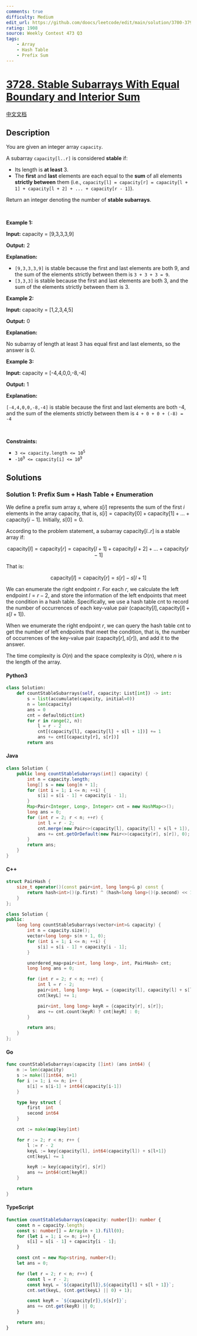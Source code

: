 ```yaml
---
comments: true
difficulty: Medium
edit_url: https://github.com/doocs/leetcode/edit/main/solution/3700-3799/3728.Stable%20Subarrays%20With%20Equal%20Boundary%20and%20Interior%20Sum/README_EN.md
rating: 1908
source: Weekly Contest 473 Q3
tags:
    - Array
    - Hash Table
    - Prefix Sum
---
```


<!-- problem:start -->

# [3728. Stable Subarrays With Equal Boundary and Interior Sum](https://leetcode.com/problems/stable-subarrays-with-equal-boundary-and-interior-sum)

[中文文档](/solution/3700-3799/3728.Stable%20Subarrays%20With%20Equal%20Boundary%20and%20Interior%20Sum/README.md)

## Description

<!-- description:start -->

<p>You are given an integer array <code>capacity</code>.</p>

<p>A <span data-keyword="subarray-nonempty">subarray</span> <code>capacity[l..r]</code> is considered <strong>stable</strong> if:</p>

<ul>
	<li>Its length is <strong>at least</strong> 3.</li>
	<li>The <strong>first</strong> and <strong>last</strong> elements are each equal to the <strong>sum</strong> of all elements <strong>strictly between</strong> them (i.e., <code>capacity[l] = capacity[r] = capacity[l + 1] + capacity[l + 2] + ... + capacity[r - 1]</code>).</li>
</ul>

<p>Return an integer denoting the number of <strong>stable subarrays</strong>.</p>

<p>&nbsp;</p>
<p><strong class="example">Example 1:</strong></p>

<div class="example-block">
<p><strong>Input:</strong> <span class="example-io">capacity = [9,3,3,3,9]</span></p>

<p><strong>Output:</strong> <span class="example-io">2</span></p>

<p><strong>Explanation:</strong></p>

<ul>
	<li><code>[9,3,3,3,9]</code> is stable because the first and last elements are both 9, and the sum of the elements strictly between them is <code>3 + 3 + 3 = 9</code>.</li>
	<li><code>[3,3,3]</code> is stable because the first and last elements are both 3, and the sum of the elements strictly between them is 3.</li>
</ul>
</div>

<p><strong class="example">Example 2:</strong></p>

<div class="example-block">
<p><strong>Input:</strong> <span class="example-io">capacity = [1,2,3,4,5]</span></p>

<p><strong>Output:</strong> <span class="example-io">0</span></p>

<p><strong>Explanation:</strong></p>

<p>No subarray of length at least 3 has equal first and last elements, so the answer is 0.</p>
</div>

<p><strong class="example">Example 3:</strong></p>

<div class="example-block">
<p><strong>Input:</strong> <span class="example-io">capacity = [-4,4,0,0,-8,-4]</span></p>

<p><strong>Output:</strong> <span class="example-io">1</span></p>

<p><strong>Explanation:</strong></p>

<p><code>[-4,4,0,0,-8,-4]</code> is stable because the first and last elements are both -4, and the sum of the elements strictly between them is <code>4 + 0 + 0 + (-8) = -4</code></p>
</div>

<p>&nbsp;</p>
<p><strong>Constraints:</strong></p>

<ul>
	<li><code>3 &lt;= capacity.length &lt;= 10<sup>5</sup></code></li>
	<li><code>-10<sup>9</sup> &lt;= capacity[i] &lt;= 10<sup>9</sup></code></li>
</ul>

<!-- description:end -->

## Solutions

<!-- solution:start -->

### Solution 1: Prefix Sum + Hash Table + Enumeration

We define a prefix sum array $\textit{s}$, where $s[i]$ represents the sum of the first $i$ elements in the array $\text{capacity}$, that is, $s[i] = \text{capacity}[0] + \text{capacity}[1] + \ldots + \text{capacity}[i-1]$. Initially, $s[0] = 0$.

According to the problem statement, a subarray $\text{capacity}[l..r]$ is a stable array if:

$$
\text{capacity}[l] = \text{capacity}[r] = \text{capacity}[l + 1] + \text{capacity}[l + 2] + \ldots + \text{capacity}[r - 1]
$$

That is:

$$
\text{capacity}[l] = \text{capacity}[r] = s[r] - s[l + 1]
$$

We can enumerate the right endpoint $r$. For each $r$, we calculate the left endpoint $l = r - 2$, and store the information of the left endpoints that meet the condition in a hash table. Specifically, we use a hash table $\text{cnt}$ to record the number of occurrences of each key-value pair $(\text{capacity}[l], \text{capacity}[l] + s[l + 1])$.

When we enumerate the right endpoint $r$, we can query the hash table $\text{cnt}$ to get the number of left endpoints that meet the condition, that is, the number of occurrences of the key-value pair $(\text{capacity}[r], s[r])$, and add it to the answer.

The time complexity is $O(n)$ and the space complexity is $O(n)$, where $n$ is the length of the array.

<!-- tabs:start -->

#### Python3

```python
class Solution:
    def countStableSubarrays(self, capacity: List[int]) -> int:
        s = list(accumulate(capacity, initial=0))
        n = len(capacity)
        ans = 0
        cnt = defaultdict(int)
        for r in range(2, n):
            l = r - 2
            cnt[(capacity[l], capacity[l] + s[l + 1])] += 1
            ans += cnt[(capacity[r], s[r])]
        return ans
```

#### Java

```java
class Solution {
    public long countStableSubarrays(int[] capacity) {
        int n = capacity.length;
        long[] s = new long[n + 1];
        for (int i = 1; i <= n; ++i) {
            s[i] = s[i - 1] + capacity[i - 1];
        }
        Map<Pair<Integer, Long>, Integer> cnt = new HashMap<>();
        long ans = 0;
        for (int r = 2; r < n; ++r) {
            int l = r - 2;
            cnt.merge(new Pair<>(capacity[l], capacity[l] + s[l + 1]), 1, Integer::sum);
            ans += cnt.getOrDefault(new Pair<>(capacity[r], s[r]), 0);
        }
        return ans;
    }
}
```

#### C++

```cpp
struct PairHash {
    size_t operator()(const pair<int, long long>& p) const {
        return hash<int>()(p.first) ^ (hash<long long>()(p.second) << 1);
    }
};

class Solution {
public:
    long long countStableSubarrays(vector<int>& capacity) {
        int n = capacity.size();
        vector<long long> s(n + 1, 0);
        for (int i = 1; i <= n; ++i) {
            s[i] = s[i - 1] + capacity[i - 1];
        }

        unordered_map<pair<int, long long>, int, PairHash> cnt;
        long long ans = 0;

        for (int r = 2; r < n; ++r) {
            int l = r - 2;
            pair<int, long long> keyL = {capacity[l], capacity[l] + s[l + 1]};
            cnt[keyL] += 1;

            pair<int, long long> keyR = {capacity[r], s[r]};
            ans += cnt.count(keyR) ? cnt[keyR] : 0;
        }

        return ans;
    }
};
```

#### Go

```go
func countStableSubarrays(capacity []int) (ans int64) {
	n := len(capacity)
	s := make([]int64, n+1)
	for i := 1; i <= n; i++ {
		s[i] = s[i-1] + int64(capacity[i-1])
	}

	type key struct {
		first  int
		second int64
	}

	cnt := make(map[key]int)

	for r := 2; r < n; r++ {
		l := r - 2
		keyL := key{capacity[l], int64(capacity[l]) + s[l+1]}
		cnt[keyL] += 1

		keyR := key{capacity[r], s[r]}
		ans += int64(cnt[keyR])
	}

	return
}
```

#### TypeScript

```ts
function countStableSubarrays(capacity: number[]): number {
    const n = capacity.length;
    const s: number[] = Array(n + 1).fill(0);
    for (let i = 1; i <= n; i++) {
        s[i] = s[i - 1] + capacity[i - 1];
    }

    const cnt = new Map<string, number>();
    let ans = 0;

    for (let r = 2; r < n; r++) {
        const l = r - 2;
        const keyL = `${capacity[l]},${capacity[l] + s[l + 1]}`;
        cnt.set(keyL, (cnt.get(keyL) || 0) + 1);

        const keyR = `${capacity[r]},${s[r]}`;
        ans += cnt.get(keyR) || 0;
    }

    return ans;
}
```

<!-- tabs:end -->

<!-- solution:end -->

<!-- problem:end -->
